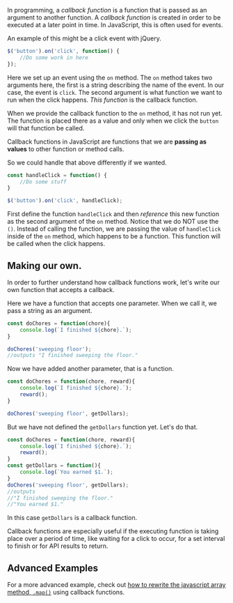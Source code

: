 In programming, a *callback function* is a function that is passed as an argument to another function. A *callback function* is created in order to be executed at a later point in time. In JavaScript, this is often used for events.

An example of this might be a click event with jQuery.

```js
$('button').on('click', function() {
	//Do some work in here
});
```

Here we set up an event using the `on` method. The `on` method takes two arguments here, the first is a string describing the name of the event. In our case, the event is `click`. The second argument is what function we want to run when the click happens. *This function* is the callback function. 

When we provide the callback function to the `on` method, it has not run yet. The function is placed there as a value and only when we click the `button` will that function be called. 

Callback functions in JavaScript are functions that we are **passing as values** to other function or method calls.

So we could handle that above differently if we wanted.

```js
const handleClick = function() {
	//Do some stuff
}

$('button').on('click', handleClick);
```

First define the function `handleClick` and then *reference* this new function as the second argument of the `on` method. Notice that we do NOT use the `()`. Instead of calling the function, we are passing the value of `handleClick` inside of the `on` method, which happens to be a function. This function will be called when the click happens. 

## Making our own.

In order to further understand how callback functions work, let's write our own function that accepts a callback. 

Here we have a function that accepts one parameter. When we call it, we pass a string as an argument. 

```js
const doChores = function(chore){
	console.log(`I finished ${chore}.`);
}

doChores('sweeping floor');
//outputs "I finished sweeping the floor."

```

Now we have added another parameter, that is a function. 

```js
const doChores = function(chore, reward){
	console.log(`I finished ${chore}.`);
	reward();
}

doChores('sweeping floor', getDollars);
```

But we have not defined the `getDollars` function yet. Let's do that.


```js
const doChores = function(chore, reward){
	console.log(`I finished ${chore}.`);
	reward();
}
const getDollars = function(){
	console.log(`You earned $1.`);
}
doChores('sweeping floor', getDollars);
//outputs 
//"I finished sweeping the floor."
//"You earned $1."
```

In this case `getDollars` is a callback function.

Callback functions are especially useful if the executing function is taking place over a period of time, like waiting for a click to occur, for a set interval to finish or for API results to return.


## Advanced Examples

For a more advanced example, check out [how to rewrite the javascript array method, `.map()`](https://github.com/HackerYou/bootcamp-notes/blob/master/applied-javascript/rewriting-map-with-callbacks.md) using callback functions.

